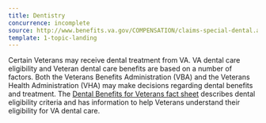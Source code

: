 ```yaml
---
title: Dentistry
concurrence: incomplete
source: http://www.benefits.va.gov/COMPENSATION/claims-special-dental.asp
template: 1-topic-landing
---
```


Certain Veterans may receive dental treatment from VA. VA dental care eligibility and Veteran dental care benefits are based on a number of factors. Both the Veterans Benefits Administration (VBA) and the Veterans Health Administration (VHA) may make decisions regarding dental benefits and treatment. The [Dental Benefits for Veterans fact sheet](http://www.va.gov/healthbenefits/resources/publications/IB10-442_dental_benefits_for_veterans_2_14.pdf) describes dental eligibility criteria and has information to help Veterans understand their eligibility for VA dental care.
